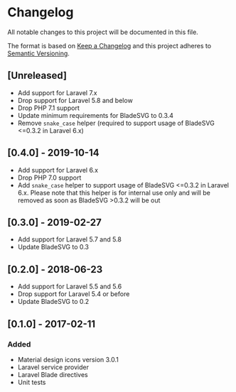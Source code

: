 # Changelog

All notable changes to this project will be documented in this file.

The format is based on [Keep a Changelog](http://keepachangelog.com/en/0.3.0/) 
and this project adheres to [Semantic Versioning](http://semver.org/).

## [Unreleased]

- Add support for Laravel 7.x 
- Drop support for Laravel 5.8 and below
- Drop PHP 7.1 support
- Update minimum requirements for BladeSVG to 0.3.4
- Remove `snake_case` helper (required to support usage of BladeSVG <=0.3.2 in Laravel 6.x)

## [0.4.0] - 2019-10-14

- Add support for Laravel 6.x 
- Drop PHP 7.0 support
- Add `snake_case` helper to support usage of BladeSVG <=0.3.2 in Laravel 6.x. 
  Please note that this helper is for internal use only and 
  will be removed as soon as BladeSVG >0.3.2 will be out

## [0.3.0] - 2019-02-27

- Add support for Laravel 5.7 and 5.8
- Update BladeSVG to 0.3

## [0.2.0] - 2018-06-23

- Add support for Laravel 5.5 and 5.6
- Drop support for Laravel 5.4 or before
- Update BladeSVG to 0.2

## [0.1.0] - 2017-02-11

### Added

- Material design icons version 3.0.1
- Laravel service provider
- Laravel Blade directives
- Unit tests
